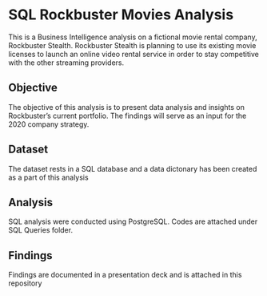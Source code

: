 # SQL Rockbuster Movies Analysis
This is a Business Intelligence analysis on a fictional movie rental company, Rockbuster Stealth. Rockbuster Stealth is planning to use its existing movie licenses to launch an online video rental service in order to stay competitive with the other streaming providers.

## Objective
The objective of this analysis is to present data analysis and insights on Rockbuster’s current portfolio. The findings will serve as an input for the 2020 company strategy.

## Dataset
The dataset rests in a SQL database and a data dictonary has been created as a part of this analysis

## Analysis
SQL analysis were conducted using PostgreSQL. Codes are attached under SQL Queries folder.

## Findings
Findings are documented in a presentation deck and is attached in this repository

